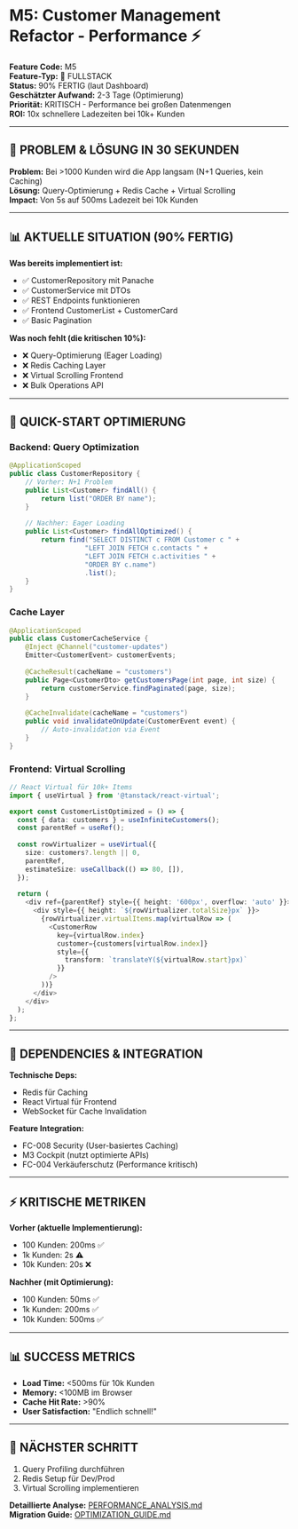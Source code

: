 # M5: Customer Management Refactor - Performance ⚡

**Feature Code:** M5  
**Feature-Typ:** 🔀 FULLSTACK  
**Status:** 90% FERTIG (laut Dashboard)  
**Geschätzter Aufwand:** 2-3 Tage (Optimierung)  
**Priorität:** KRITISCH - Performance bei großen Datenmengen  
**ROI:** 10x schnellere Ladezeiten bei 10k+ Kunden  

---

## 🎯 PROBLEM & LÖSUNG IN 30 SEKUNDEN

**Problem:** Bei >1000 Kunden wird die App langsam (N+1 Queries, kein Caching)  
**Lösung:** Query-Optimierung + Redis Cache + Virtual Scrolling  
**Impact:** Von 5s auf 500ms Ladezeit bei 10k Kunden  

---

## 📊 AKTUELLE SITUATION (90% FERTIG)

**Was bereits implementiert ist:**
- ✅ CustomerRepository mit Panache
- ✅ CustomerService mit DTOs
- ✅ REST Endpoints funktionieren
- ✅ Frontend CustomerList + CustomerCard
- ✅ Basic Pagination

**Was noch fehlt (die kritischen 10%):**
- ❌ Query-Optimierung (Eager Loading)
- ❌ Redis Caching Layer
- ❌ Virtual Scrolling Frontend
- ❌ Bulk Operations API

---

## 🏃 QUICK-START OPTIMIERUNG

### Backend: Query Optimization
```java
@ApplicationScoped
public class CustomerRepository {
    // Vorher: N+1 Problem
    public List<Customer> findAll() {
        return list("ORDER BY name");
    }
    
    // Nachher: Eager Loading
    public List<Customer> findAllOptimized() {
        return find("SELECT DISTINCT c FROM Customer c " +
                   "LEFT JOIN FETCH c.contacts " +
                   "LEFT JOIN FETCH c.activities " +
                   "ORDER BY c.name")
                   .list();
    }
}
```

### Cache Layer
```java
@ApplicationScoped
public class CustomerCacheService {
    @Inject @Channel("customer-updates") 
    Emitter<CustomerEvent> customerEvents;
    
    @CacheResult(cacheName = "customers")
    public Page<CustomerDto> getCustomersPage(int page, int size) {
        return customerService.findPaginated(page, size);
    }
    
    @CacheInvalidate(cacheName = "customers")
    public void invalidateOnUpdate(CustomerEvent event) {
        // Auto-invalidation via Event
    }
}
```

### Frontend: Virtual Scrolling
```typescript
// React Virtual für 10k+ Items
import { useVirtual } from '@tanstack/react-virtual';

export const CustomerListOptimized = () => {
  const { data: customers } = useInfiniteCustomers();
  const parentRef = useRef();
  
  const rowVirtualizer = useVirtual({
    size: customers?.length || 0,
    parentRef,
    estimateSize: useCallback(() => 80, []),
  });
  
  return (
    <div ref={parentRef} style={{ height: '600px', overflow: 'auto' }}>
      <div style={{ height: `${rowVirtualizer.totalSize}px` }}>
        {rowVirtualizer.virtualItems.map(virtualRow => (
          <CustomerRow 
            key={virtualRow.index}
            customer={customers[virtualRow.index]}
            style={{
              transform: `translateY(${virtualRow.start}px)`
            }}
          />
        ))}
      </div>
    </div>
  );
};
```

---

## 🔗 DEPENDENCIES & INTEGRATION

**Technische Deps:**
- Redis für Caching
- React Virtual für Frontend
- WebSocket für Cache Invalidation

**Feature Integration:**
- FC-008 Security (User-basiertes Caching)
- M3 Cockpit (nutzt optimierte APIs)
- FC-004 Verkäuferschutz (Performance kritisch)

---

## ⚡ KRITISCHE METRIKEN

**Vorher (aktuelle Implementierung):**
- 100 Kunden: 200ms ✅
- 1k Kunden: 2s ⚠️
- 10k Kunden: 20s ❌

**Nachher (mit Optimierung):**
- 100 Kunden: 50ms ✅
- 1k Kunden: 200ms ✅
- 10k Kunden: 500ms ✅

---

## 📊 SUCCESS METRICS

- **Load Time:** <500ms für 10k Kunden
- **Memory:** <100MB im Browser
- **Cache Hit Rate:** >90%
- **User Satisfaction:** "Endlich schnell!"

---

## 🚀 NÄCHSTER SCHRITT

1. Query Profiling durchführen
2. Redis Setup für Dev/Prod
3. Virtual Scrolling implementieren

**Detaillierte Analyse:** [PERFORMANCE_ANALYSIS.md](./PERFORMANCE_ANALYSIS.md)  
**Migration Guide:** [OPTIMIZATION_GUIDE.md](./OPTIMIZATION_GUIDE.md)